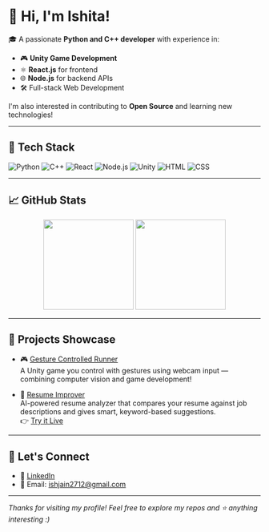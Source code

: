 # 👋 Hi, I'm Ishita!

🎓 A passionate **Python and C++ developer** with experience in:
- 🎮 **Unity Game Development**
- ⚛️ **React.js** for frontend
- 🌐 **Node.js** for backend APIs
- 🛠️ Full-stack Web Development

I'm also interested in contributing to **Open Source** and learning new technologies!

---

## 🚀 Tech Stack

![Python](https://img.shields.io/badge/-Python-3776AB?logo=python&logoColor=white&style=flat)
![C++](https://img.shields.io/badge/-C++-00599C?logo=c%2b%2b&logoColor=white&style=flat)
![React](https://img.shields.io/badge/-React-61DAFB?logo=react&logoColor=black&style=flat)
![Node.js](https://img.shields.io/badge/-Node.js-339933?logo=nodedotjs&logoColor=white&style=flat)
![Unity](https://img.shields.io/badge/-Unity-000000?logo=unity&logoColor=white&style=flat)
![HTML](https://img.shields.io/badge/-HTML5-E34F26?logo=html5&logoColor=white&style=flat)
![CSS](https://img.shields.io/badge/-CSS3-1572B6?logo=css3&logoColor=white&style=flat)

---

## 📈 GitHub Stats

<p align="center">
  <img src="https://github-readme-stats.vercel.app/api?username=IsJn-227&show_icons=true&theme=radical" height="180"/>
  <img src="https://github-readme-stats.vercel.app/api/top-langs/?username=IsJn-227&layout=compact&theme=radical" height="180"/>
</p>

---

## 🌟 Projects Showcase

- 🎮 [Gesture Controlled Runner](https://github.com/IsJn-227/Gesture_Controlled_Runner)  
  A Unity game you control with gestures using webcam input — combining computer vision and game development!

- 🧠 [Resume Improver](https://github.com/IsJn-227/resume_improver)  
    AI-powered resume analyzer that compares your resume against job descriptions and gives smart, keyword-based suggestions.  
  👉 [Try it Live](https://resumeimprover-ypeot5agzjyl68nudkmqkk.streamlit.app/)

---

## 🤝 Let's Connect

- 💼 [LinkedIn](https://www.linkedin.com/in/ishita-jain-247isjn/)
- 📧 Email: ishjain2712@gmail.com

---

_Thanks for visiting my profile! Feel free to explore my repos and ⭐ anything interesting :)_
